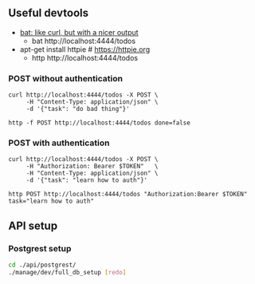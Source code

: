## Useful devtools

- [bat: like curl, but with a nicer output](https://github.com/astaxie/bat)
  - bat http://localhost:4444/todos
- apt-get install httpie # https://httpie.org
  - http http://localhost:4444/todos


### POST without authentication
```batch
curl http://localhost:4444/todos -X POST \
     -H "Content-Type: application/json" \
     -d '{"task": "do bad thing"}'

http -f POST http://localhost:4444/todos done=false
```

### POST with authentication
```batch
curl http://localhost:4444/todos -X POST \
     -H "Authorization: Bearer $TOKEN"   \
     -H "Content-Type: application/json" \
     -d '{"task": "learn how to auth"}'

http POST http://localhost:4444/todos "Authorization:Bearer $TOKEN" task="learn how to auth"
```

## API setup

### Postgrest setup

```bash
cd ./api/postgrest/
./manage/dev/full_db_setup [redo]
```
